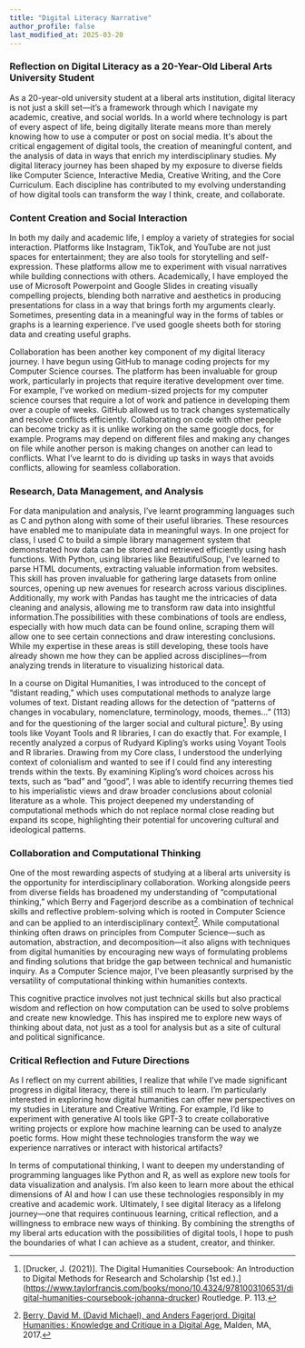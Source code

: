```yaml
---
title: "Digital Literacy Narrative"
author_profile: false
last_modified_at: 2025-03-20
---
```

### Reflection on Digital Literacy as a 20-Year-Old Liberal Arts University Student

As a 20-year-old university student at a liberal arts institution, digital literacy is not just a skill set—it’s a framework through which I navigate my academic, creative, and social worlds. In a world where technology is part of every aspect of life, being digitally literate means more than merely knowing how to use a computer or post on social media. It's about the critical engagement of digital tools, the creation of meaningful content, and the analysis of data in ways that enrich my interdisciplinary studies. My digital literacy journey has been shaped by my exposure to diverse fields like Computer Science, Interactive Media, Creative Writing, and the Core Curriculum. Each discipline has contributed to my evolving understanding of how digital tools can transform the way I think, create, and collaborate.

### Content Creation and Social Interaction

In both my daily and academic life, I employ a variety of strategies for social interaction. Platforms like Instagram, TikTok, and YouTube are not just spaces for entertainment; they are also tools for storytelling and self-expression. These platforms allow me to experiment with visual narratives while building connections with others. Academically, I have employed the use of Microsoft Powerpoint and Google Slides in creating visually compelling projects, blending both narrative and aesthetics in producing presentations for class in a way that brings forth my arguments clearly. Sometimes, presenting data in a meaningful way in the forms of tables or graphs is a learning experience. I’ve used google sheets both for storing data and creating useful graphs. 

Collaboration has been another key component of my digital literacy journey. I have begun using GitHub to manage coding projects for my Computer Science courses. The platform has been invaluable for group work, particularly in projects that require iterative development over time. For example, I’ve worked on medium-sized projects for my computer science courses that require a lot of work and patience in developing them over a couple of weeks. GitHub allowed us to track changes systematically and resolve conflicts efficiently. Collaborating on code with other people can become tricky as it is unlike working on the same google docs, for example. Programs may depend on different files and making any changes on file while another person is making changes on another can lead to conflicts. What I’ve learnt to do is dividing up tasks in ways that avoids conflicts, allowing for seamless collaboration. 

### Research, Data Management, and Analysis

For data manipulation and analysis, I’ve learnt programming languages such as C and python along with some of their useful libraries. These resources have enabled me to manipulate data in meaningful ways. In one project for class, I used C to build a simple library management system that demonstrated how data can be stored and retrieved efficiently using hash functions. With Python, using libraries like BeautifulSoup, I've learned to parse HTML documents, extracting valuable information from websites. This skill has proven invaluable for gathering large datasets from online sources, opening up new avenues for research across various disciplines. Additionally, my work with Pandas has taught me the intricacies of data cleaning and analysis, allowing me to transform raw data into insightful information.The possibilities with these combinations of tools are endless, especially with how much data can be found online, scraping them will allow one to see certain connections and draw interesting conclusions. While my expertise in these areas is still developing, these tools have already shown me how they can be applied across disciplines—from analyzing trends in literature to visualizing historical data.

In a course on Digital Humanities, I was introduced to the concept of “distant reading,” which uses computational methods to analyze large volumes of text. Distant reading allows for the detection of “patterns of changes in vocabulary, nomenclature, terminology, moods, themes…” (113) and for the questioning of the larger social and cultural picture[^1]. By using tools like Voyant Tools and R libraries, I can do exactly that. For example, I recently analyzed a corpus of Rudyard Kipling’s works using Voyant Tools and R libraries. Drawing from my Core class, I understood the underlying context of colonialism and wanted to see if I could find any interesting trends within the texts. By examining Kipling’s word choices across his texts, such as “bad” and “good”, I was able to identify recurring themes tied to his imperialistic views and draw broader conclusions about colonial literature as a whole. This project deepened my understanding of computational methods which do not replace normal close reading but expand its scope, highlighting their potential for uncovering cultural and ideological patterns.

### Collaboration and Computational Thinking

One of the most rewarding aspects of studying at a liberal arts university is the opportunity for interdisciplinary collaboration. Working alongside peers from diverse fields has broadened my understanding of “computational thinking,” which Berry and Fagerjord describe as a combination of technical skills and reflective problem-solving which is rooted in Computer Science and can be applied to an interdisciplinary context[^2]. While computational thinking often draws on principles from Computer Science—such as automation, abstraction, and decomposition—it also aligns with techniques from digital humanities by encouraging new ways of formulating problems and finding solutions that bridge the gap between technical and humanistic inquiry. As a Computer Science major, I've been pleasantly surprised by the versatility of computational thinking within humanities contexts. 

This cognitive practice involves not just technical skills but also practical wisdom and reflection on how computation can be used to solve problems and create new knowledge. This has inspired me to explore new ways of thinking about data, not just as a tool for analysis but as a site of cultural and political significance.

### Critical Reflection and Future Directions

As I reflect on my current abilities, I realize that while I’ve made significant progress in digital literacy, there is still much to learn. I’m particularly interested in exploring how digital humanities can offer new perspectives on my studies in Literature and Creative Writing. For example, I’d like to experiment with generative AI tools like GPT-3 to create collaborative writing projects or explore how machine learning can be used to analyze poetic forms. How might these technologies transform the way we experience narratives or interact with historical artifacts?

In terms of computational thinking, I want to deepen my understanding of programming languages like Python and R, as well as explore new tools for data visualization and analysis. I’m also keen to learn more about the ethical dimensions of AI and how I can use these technologies responsibly in my creative and academic work. Ultimately, I see digital literacy as a lifelong journey—one that requires continuous learning, critical reflection, and a willingness to embrace new ways of thinking. By combining the strengths of my liberal arts education with the possibilities of digital tools, I hope to push the boundaries of what I can achieve as a student, creator, and thinker.

[^1]: [Drucker, J. (2021)]. The Digital Humanities Coursebook: An Introduction to Digital Methods for Research and Scholarship (1st ed.).](https://www.taylorfrancis.com/books/mono/10.4324/9781003106531/digital-humanities-coursebook-johanna-drucker) Routledge. P. 113.
[^2]: [Berry, David M. (David Michael), and Anders Fagerjord. Digital Humanities : Knowledge and Critique in a Digital Age.](https://search.abudhabi.library.nyu.edu/discovery/fulldisplay?docid=alma990050299520107871&context=L&vid=01NYU_AD:AD) Malden, MA, 2017.



